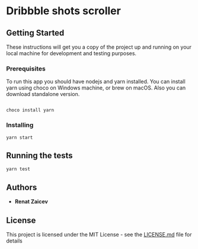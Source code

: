# Dribbble shots scroller

## Getting Started

These instructions will get you a copy of the project up and running on your local machine for development and testing purposes.

### Prerequisites

To run this app you should have nodejs and yarn installed. You can install yarn using choco on Windows machine, or brew on macOS. Also you can download standalone version.

```

choco install yarn
```

### Installing

```
yarn start
```

## Running the tests

```
yarn test
```

## Authors

* **Renat Zaicev**

## License

This project is licensed under the MIT License - see the [LICENSE.md](LICENSE.md) file for details
